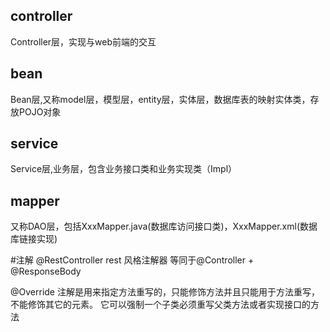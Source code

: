 ## controller

Controller层，实现与web前端的交互

## bean

Bean层,又称model层，模型层，entity层，实体层，数据库表的映射实体类，存放POJO对象

## service

Service层,业务层，包含业务接口类和业务实现类（Impl）

## mapper

又称DAO层，包括XxxMapper.java(数据库访问接口类)，XxxMapper.xml(数据库链接实现)

#注解
@RestController
rest 风格注解器 等同于@Controller + @ResponseBody

@Override 
注解是用来指定方法重写的，只能修饰方法并且只能用于方法重写，不能修饰其它的元素。
它可以强制一个子类必须重写父类方法或者实现接口的方法


